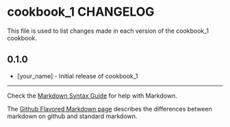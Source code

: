 # cookbook_1 CHANGELOG

This file is used to list changes made in each version of the cookbook_1 cookbook.

## 0.1.0
- [your_name] - Initial release of cookbook_1

- - -
Check the [Markdown Syntax Guide](http://daringfireball.net/projects/markdown/syntax) for help with Markdown.

The [Github Flavored Markdown page](http://github.github.com/github-flavored-markdown/) describes the differences between markdown on github and standard markdown.
